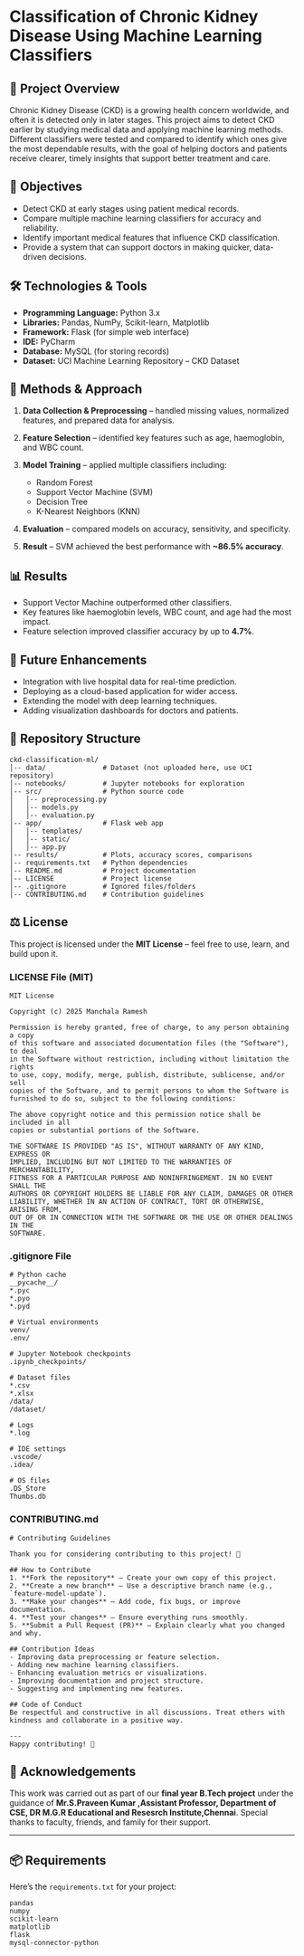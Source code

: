 # Classification of Chronic Kidney Disease Using Machine Learning Classifiers

## 📌 Project Overview

Chronic Kidney Disease (CKD) is a growing health concern worldwide, and often it is detected only in later stages. This project aims to detect CKD earlier by studying medical data and applying machine learning methods. Different classifiers were tested and compared to identify which ones give the most dependable results, with the goal of helping doctors and patients receive clearer, timely insights that support better treatment and care.

## 🎯 Objectives

* Detect CKD at early stages using patient medical records.
* Compare multiple machine learning classifiers for accuracy and reliability.
* Identify important medical features that influence CKD classification.
* Provide a system that can support doctors in making quicker, data-driven decisions.

## 🛠️ Technologies & Tools

* **Programming Language:** Python 3.x
* **Libraries:** Pandas, NumPy, Scikit-learn, Matplotlib
* **Framework:** Flask (for simple web interface)
* **IDE:** PyCharm
* **Database:** MySQL (for storing records)
* **Dataset:** UCI Machine Learning Repository – CKD Dataset

## 🧪 Methods & Approach

1. **Data Collection & Preprocessing** – handled missing values, normalized features, and prepared data for analysis.
2. **Feature Selection** – identified key features such as age, haemoglobin, and WBC count.
3. **Model Training** – applied multiple classifiers including:

   * Random Forest
   * Support Vector Machine (SVM)
   * Decision Tree
   * K-Nearest Neighbors (KNN)
4. **Evaluation** – compared models on accuracy, sensitivity, and specificity.
5. **Result** – SVM achieved the best performance with **\~86.5% accuracy**.

## 📊 Results

* Support Vector Machine outperformed other classifiers.
* Key features like haemoglobin levels, WBC count, and age had the most impact.
* Feature selection improved classifier accuracy by up to **4.7%**.

## 🚀 Future Enhancements

* Integration with live hospital data for real-time prediction.
* Deploying as a cloud-based application for wider access.
* Extending the model with deep learning techniques.
* Adding visualization dashboards for doctors and patients.

## 📂 Repository Structure

```
ckd-classification-ml/
│-- data/              # Dataset (not uploaded here, use UCI repository)
│-- notebooks/         # Jupyter notebooks for exploration
│-- src/               # Python source code
│   │-- preprocessing.py
│   │-- models.py
│   │-- evaluation.py
│-- app/               # Flask web app
│   │-- templates/
│   │-- static/
│   │-- app.py
│-- results/           # Plots, accuracy scores, comparisons
│-- requirements.txt   # Python dependencies
│-- README.md          # Project documentation
│-- LICENSE            # Project license
│-- .gitignore         # Ignored files/folders
│-- CONTRIBUTING.md    # Contribution guidelines
```

## ⚖️ License

This project is licensed under the **MIT License** – feel free to use, learn, and build upon it.

### LICENSE File (MIT)

```
MIT License

Copyright (c) 2025 Manchala Ramesh

Permission is hereby granted, free of charge, to any person obtaining a copy
of this software and associated documentation files (the "Software"), to deal
in the Software without restriction, including without limitation the rights
to use, copy, modify, merge, publish, distribute, sublicense, and/or sell
copies of the Software, and to permit persons to whom the Software is
furnished to do so, subject to the following conditions:

The above copyright notice and this permission notice shall be included in all
copies or substantial portions of the Software.

THE SOFTWARE IS PROVIDED "AS IS", WITHOUT WARRANTY OF ANY KIND, EXPRESS OR
IMPLIED, INCLUDING BUT NOT LIMITED TO THE WARRANTIES OF MERCHANTABILITY,
FITNESS FOR A PARTICULAR PURPOSE AND NONINFRINGEMENT. IN NO EVENT SHALL THE
AUTHORS OR COPYRIGHT HOLDERS BE LIABLE FOR ANY CLAIM, DAMAGES OR OTHER
LIABILITY, WHETHER IN AN ACTION OF CONTRACT, TORT OR OTHERWISE, ARISING FROM,
OUT OF OR IN CONNECTION WITH THE SOFTWARE OR THE USE OR OTHER DEALINGS IN THE
SOFTWARE.
```

### .gitignore File

```
# Python cache
__pycache__/
*.pyc
*.pyo
*.pyd

# Virtual environments
venv/
.env/

# Jupyter Notebook checkpoints
.ipynb_checkpoints/

# Dataset files
*.csv
*.xlsx
/data/
/dataset/

# Logs
*.log

# IDE settings
.vscode/
.idea/

# OS files
.DS_Store
Thumbs.db
```

### CONTRIBUTING.md

```
# Contributing Guidelines

Thank you for considering contributing to this project! 🎉

## How to Contribute
1. **Fork the repository** – Create your own copy of this project.
2. **Create a new branch** – Use a descriptive branch name (e.g., `feature-model-update`).
3. **Make your changes** – Add code, fix bugs, or improve documentation.
4. **Test your changes** – Ensure everything runs smoothly.
5. **Submit a Pull Request (PR)** – Explain clearly what you changed and why.

## Contribution Ideas
- Improving data preprocessing or feature selection.
- Adding new machine learning classifiers.
- Enhancing evaluation metrics or visualizations.
- Improving documentation and project structure.
- Suggesting and implementing new features.

## Code of Conduct
Be respectful and constructive in all discussions. Treat others with kindness and collaborate in a positive way.

---
Happy contributing! 🚀
```

## 🙏 Acknowledgements

This work was carried out as part of our **final year B.Tech project** under the guidance of **Mr.S.Praveen Kumar ,Assistant Professor, Department of CSE, DR M.G.R Educational and Resesrch Institute,Chennai**. Special thanks to faculty, friends, and family for their support.

---

## 📦 Requirements

Here’s the `requirements.txt` for your project:

```
pandas
numpy
scikit-learn
matplotlib
flask
mysql-connector-python
```
